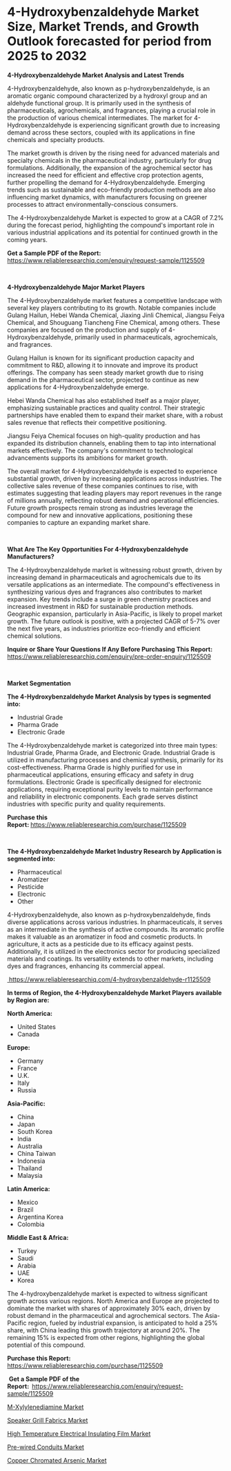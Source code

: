 <p><h1>4-Hydroxybenzaldehyde Market Size, Market Trends, and Growth Outlook forecasted for period from 2025 to 2032</h1></p><p><strong>4-Hydroxybenzaldehyde Market Analysis and Latest Trends</strong></p>
<p><p>4-Hydroxybenzaldehyde, also known as p-hydroxybenzaldehyde, is an aromatic organic compound characterized by a hydroxyl group and an aldehyde functional group. It is primarily used in the synthesis of pharmaceuticals, agrochemicals, and fragrances, playing a crucial role in the production of various chemical intermediates. The market for 4-Hydroxybenzaldehyde is experiencing significant growth due to increasing demand across these sectors, coupled with its applications in fine chemicals and specialty products.</p><p>The market growth is driven by the rising need for advanced materials and specialty chemicals in the pharmaceutical industry, particularly for drug formulations. Additionally, the expansion of the agrochemical sector has increased the need for efficient and effective crop protection agents, further propelling the demand for 4-Hydroxybenzaldehyde. Emerging trends such as sustainable and eco-friendly production methods are also influencing market dynamics, with manufacturers focusing on greener processes to attract environmentally-conscious consumers.</p><p>The 4-Hydroxybenzaldehyde Market is expected to grow at a CAGR of 7.2% during the forecast period, highlighting the compound's important role in various industrial applications and its potential for continued growth in the coming years.</p></p>
<p><strong>Get a Sample PDF of the Report:&nbsp;</strong> <a href="https://www.reliableresearchiq.com/enquiry/request-sample/1125509?utm_campaign=99&utm_medium=2&utm_source=Github&utm_content=ia&utm_term=04042025&utm_id=4-hydroxybenzaldehyde">https://www.reliableresearchiq.com/enquiry/request-sample/1125509</a></p>
<p>&nbsp;</p>
<p><strong>4-Hydroxybenzaldehyde Major Market Players</strong></p>
<p><p>The 4-Hydroxybenzaldehyde market features a competitive landscape with several key players contributing to its growth. Notable companies include Gulang Hailun, Hebei Wanda Chemical, Jiaxing Jinli Chemical, Jiangsu Feiya Chemical, and Shouguang Tiancheng Fine Chemical, among others. These companies are focused on the production and supply of 4-Hydroxybenzaldehyde, primarily used in pharmaceuticals, agrochemicals, and fragrances.</p><p>Gulang Hailun is known for its significant production capacity and commitment to R&D, allowing it to innovate and improve its product offerings. The company has seen steady market growth due to rising demand in the pharmaceutical sector, projected to continue as new applications for 4-Hydroxybenzaldehyde emerge.</p><p>Hebei Wanda Chemical has also established itself as a major player, emphasizing sustainable practices and quality control. Their strategic partnerships have enabled them to expand their market share, with a robust sales revenue that reflects their competitive positioning.</p><p>Jiangsu Feiya Chemical focuses on high-quality production and has expanded its distribution channels, enabling them to tap into international markets effectively. The company's commitment to technological advancements supports its ambitions for market growth.</p><p>The overall market for 4-Hydroxybenzaldehyde is expected to experience substantial growth, driven by increasing applications across industries. The collective sales revenue of these companies continues to rise, with estimates suggesting that leading players may report revenues in the range of millions annually, reflecting robust demand and operational efficiencies. Future growth prospects remain strong as industries leverage the compound for new and innovative applications, positioning these companies to capture an expanding market share.</p></p>
<p>&nbsp;</p>
<p><strong>What Are The Key Opportunities For 4-Hydroxybenzaldehyde Manufacturers?</strong></p>
<p><p>The 4-Hydroxybenzaldehyde market is witnessing robust growth, driven by increasing demand in pharmaceuticals and agrochemicals due to its versatile applications as an intermediate. The compound's effectiveness in synthesizing various dyes and fragrances also contributes to market expansion. Key trends include a surge in green chemistry practices and increased investment in R&D for sustainable production methods. Geographic expansion, particularly in Asia-Pacific, is likely to propel market growth. The future outlook is positive, with a projected CAGR of 5-7% over the next five years, as industries prioritize eco-friendly and efficient chemical solutions.</p></p>
<p><strong>Inquire or Share Your Questions If Any Before Purchasing This Report:</strong> <a href="https://www.reliableresearchiq.com/enquiry/pre-order-enquiry/1125509?utm_campaign=99&utm_medium=2&utm_source=Github&utm_content=ia&utm_term=04042025&utm_id=4-hydroxybenzaldehyde">https://www.reliableresearchiq.com/enquiry/pre-order-enquiry/1125509</a></p>
<p>&nbsp;</p>
<p><strong>Market Segmentation</strong></p>
<p><strong>The 4-Hydroxybenzaldehyde Market Analysis by types is segmented into:</strong></p>
<p><ul><li>Industrial Grade</li><li>Pharma Grade</li><li>Electronic Grade</li></ul></p>
<p><p>The 4-Hydroxybenzaldehyde market is categorized into three main types: Industrial Grade, Pharma Grade, and Electronic Grade. Industrial Grade is utilized in manufacturing processes and chemical synthesis, primarily for its cost-effectiveness. Pharma Grade is highly purified for use in pharmaceutical applications, ensuring efficacy and safety in drug formulations. Electronic Grade is specifically designed for electronic applications, requiring exceptional purity levels to maintain performance and reliability in electronic components. Each grade serves distinct industries with specific purity and quality requirements.</p></p>
<p><strong>Purchase this Report:&nbsp;</strong><a href="https://www.reliableresearchiq.com/purchase/1125509?utm_campaign=99&utm_medium=2&utm_source=Github&utm_content=ia&utm_term=04042025&utm_id=4-hydroxybenzaldehyde">https://www.reliableresearchiq.com/purchase/1125509</a></p>
<p>&nbsp;</p>
<p><strong>The 4-Hydroxybenzaldehyde Market Industry Research by Application is segmented into:</strong></p>
<p><ul><li>Pharmaceutical</li><li>Aromatizer</li><li>Pesticide</li><li>Electronic</li><li>Other</li></ul></p>
<p><p>4-Hydroxybenzaldehyde, also known as p-hydroxybenzaldehyde, finds diverse applications across various industries. In pharmaceuticals, it serves as an intermediate in the synthesis of active compounds. Its aromatic profile makes it valuable as an aromatizer in food and cosmetic products. In agriculture, it acts as a pesticide due to its efficacy against pests. Additionally, it is utilized in the electronics sector for producing specialized materials and coatings. Its versatility extends to other markets, including dyes and fragrances, enhancing its commercial appeal.</p></p>
<p><a href="https://www.reliableresearchiq.com/4-hydroxybenzaldehyde-r1125509?utm_campaign=99&utm_medium=2&utm_source=Github&utm_content=ia&utm_term=04042025&utm_id=4-hydroxybenzaldehyde">&nbsp;https://www.reliableresearchiq.com/4-hydroxybenzaldehyde-r1125509</a></p>
<p><strong>In terms of Region, the 4-Hydroxybenzaldehyde Market Players available by Region are:</strong></p>
<p>
    <p> <strong> North America: </strong>
        <ul>
            <li>United States</li>
            <li>Canada</li>
        </ul>
        </p> 
    <p> <strong> Europe: </strong>
        <ul>
            <li>Germany</li>
            <li>France</li>
            <li>U.K.</li>
            <li>Italy</li>
            <li>Russia</li>
        </ul>
        </p> 
    <p> <strong> Asia-Pacific: </strong>
        <ul>
            <li>China</li>
            <li>Japan</li>
            <li>South Korea</li>
            <li>India</li>
            <li>Australia</li>
            <li>China Taiwan</li>
            <li>Indonesia</li>
            <li>Thailand</li>
            <li>Malaysia</li>
        </ul>
        </p> 
    <p> <strong> Latin America: </strong>
        <ul>
            <li>Mexico</li>
            <li>Brazil</li>
            <li>Argentina Korea</li>
            <li>Colombia</li>
        </ul>
        </p> 
    <p> <strong> Middle East & Africa: </strong>
        <ul>
            <li>Turkey</li>
            <li>Saudi</li>
            <li>Arabia</li>
            <li>UAE</li>
            <li>Korea</li>
        </ul>
    </p>
    </p>
<p><p>The 4-hydroxybenzaldehyde market is expected to witness significant growth across various regions. North America and Europe are projected to dominate the market with shares of approximately 30% each, driven by robust demand in the pharmaceutical and agrochemical sectors. The Asia-Pacific region, fueled by industrial expansion, is anticipated to hold a 25% share, with China leading this growth trajectory at around 20%. The remaining 15% is expected from other regions, highlighting the global potential of this compound.</p></p>
<p><strong>Purchase this Report: </strong><a href="https://www.reliableresearchiq.com/purchase/1125509?utm_campaign=99&utm_medium=2&utm_source=Github&utm_content=ia&utm_term=04042025&utm_id=4-hydroxybenzaldehyde">https://www.reliableresearchiq.com/purchase/1125509</a></p>
<p>&nbsp;<strong>Get a Sample PDF of the Report:&nbsp;&nbsp;</strong><a href="https://www.reliableresearchiq.com/enquiry/request-sample/1125509?utm_campaign=99&utm_medium=2&utm_source=Github&utm_content=ia&utm_term=04042025&utm_id=4-hydroxybenzaldehyde">https://www.reliableresearchiq.com/enquiry/request-sample/1125509</a></p>
<p><strong></strong></p>
<p><p><a href="https://github.com/eimutelufta/Market-Research-Report-List-1/blob/main/m-xylylenediamine-market.md?utm_campaign=99&utm_medium=2&utm_source=Github&utm_content=ia&utm_term=04042025&utm_id=4-hydroxybenzaldehyde">M-Xylylenediamine Market</a></p><p><a href="https://github.com/afghatakito29/Market-Research-Report-List-1/blob/main/speaker-grill-fabrics-market.md?utm_campaign=99&utm_medium=2&utm_source=Github&utm_content=ia&utm_term=04042025&utm_id=4-hydroxybenzaldehyde">Speaker Grill Fabrics Market</a></p><p><a href="https://github.com/vespigeakexc/Market-Research-Report-List-1/blob/main/high-temperature-electrical-insulating-film-market.md?utm_campaign=99&utm_medium=2&utm_source=Github&utm_content=ia&utm_term=04042025&utm_id=4-hydroxybenzaldehyde">High Temperature Electrical Insulating Film Market</a></p><p><a href="https://github.com/moorsdorak31/Market-Research-Report-List-1/blob/main/pre-wired-conduits-market.md?utm_campaign=99&utm_medium=2&utm_source=Github&utm_content=ia&utm_term=04042025&utm_id=4-hydroxybenzaldehyde">Pre-wired Conduits Market</a></p><p><a href="https://github.com/bartzthateis/Market-Research-Report-List-1/blob/main/copper-chromated-arsenic-market.md?utm_campaign=99&utm_medium=2&utm_source=Github&utm_content=ia&utm_term=04042025&utm_id=4-hydroxybenzaldehyde">Copper Chromated Arsenic Market</a></p></p>